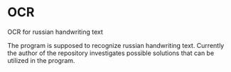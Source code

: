 # OCR
OCR for russian handwriting text

The program is supposed to recognize russian handwriting text. Currently the author of the repository investigates possible solutions that can be utilized in the program.
